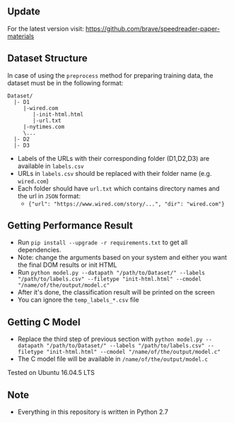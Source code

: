 ## Update

For the latest version visit: https://github.com/brave/speedreader-paper-materials

## Dataset Structure

In case of using the `preprocess` method for preparing training data, the dataset must be in the following format:
```
Dataset/
  |- D1
     |-wired.com
        |-init-html.html
        |-url.txt
     |-nytimes.com
     \...
  |- D2
  |- D3 
```
- Labels of the URLs with their corresponding folder (D1,D2,D3) are available in `labels.csv`
- URLs in `labels.csv` should be replaced with their folder name (e.g. `wired.com`)
- Each folder should have `url.txt` which contains directory names and the url in `JSON` format:
    - `{"url": "https://www.wired.com/story/...", "dir": "wired.com"}`
 

## Getting Performance Result

- Run `pip install --upgrade -r requirements.txt` to get all dependencies.
- Note: change the arguments based on your system and either you want the final DOM results or init HTML
- Run `python model.py --datapath "/path/to/Dataset/" --labels "/path/to/labels.csv" --filetype "init-html.html" --cmodel "/name/of/the/output/model.c"`
- After it's done, the classification result will be printed on the screen
- You can ignore the `temp_labels_*.csv` file

## Getting C Model

- Replace the third step of previous section with `python model.py --datapath "/path/to/Dataset/" --labels "/path/to/labels.csv" --filetype "init-html.html" --cmodel "/name/of/the/output/model.c"`
- The C model file will be available in `/name/of/the/output/model.c`

Tested on Ubuntu 16.04.5 LTS

## Note

- Everything in this repository is written in Python 2.7

